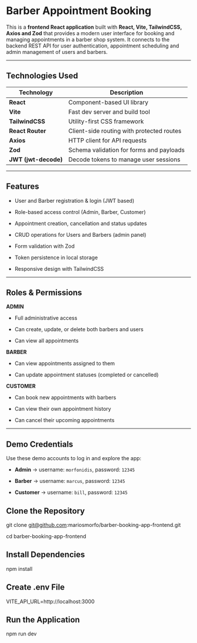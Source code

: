 # Barber Appointment Booking 

This is a **frontend React application** built with **React, Vite, TailwindCSS, Axios and Zod** that provides a modern user interface for booking and managing appointments in a barber shop system. It connects to the backend REST API for user authentication, appointment scheduling and admin management of users and barbers.

---

## Technologies Used

| Technology | Description |
|---|---|
| **React** | Component-based UI library |
| **Vite** | Fast dev server and build tool |
| **TailwindCSS** | Utility-first CSS framework |
| **React Router** | Client-side routing with protected routes |
| **Axios** | HTTP client for API requests |
| **Zod** | Schema validation for forms and payloads |
| **JWT (jwt-decode)** | Decode tokens to manage user sessions |

---

## Features

- User and Barber registration & login (JWT based)

- Role-based access control (Admin, Barber, Customer)  

- Appointment creation, cancellation and status updates  

- CRUD operations for Users and Barbers (admin panel)  

- Form validation with Zod  

- Token persistence in local storage  

- Responsive design with TailwindCSS  

---

## Roles & Permissions

**ADMIN**

- Full administrative access

- Can create, update, or delete both barbers and users

- Can view all appointments

**BARBER**

- Can view appointments assigned to them

- Can update appointment statuses (completed or cancelled)

**CUSTOMER**

- Can book new appointments with barbers

- Can view their own appointment history

- Can cancel their upcoming appointments

---

## Demo Credentials

Use these demo accounts to log in and explore the app:

- **Admin** → username: `morfonidis`, password: `12345`

- **Barber** → username: `marcus`, password: `12345`

- **Customer** → username: `bill`, password: `12345`


## Clone the Repository

git clone git@github.com:mariosmorfo/barber-booking-app-frontend.git

cd barber-booking-app-frontend

## Install Dependencies

npm install

## Create .env File

VITE_API_URL=http://localhost:3000

## Run the Application 

npm run dev

